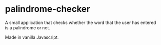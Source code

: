 # palindrome-checker

A small application that checks whether the word that the user has entered is a palindrome or not.

Made in vanilla Javascript.